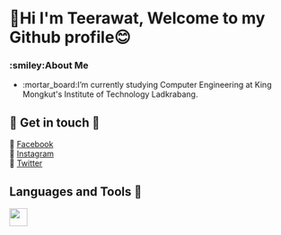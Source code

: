 # 👋Hi I'm Teerawat, Welcome to my Github profile:blush:
<h3>:smiley:About Me</h3>
<ul>
  <li> :mortar_board:I’m currently studying Computer Engineering at King Mongkut's Institute of Technology Ladkrabang. </li>
</ul>

## :love_letter: Get in touch :love_letter:
:bookmark: [Facebook](https://www.facebook.com/profile.php?id=100003479055098)<br>
:bookmark: [Instagram](https://www.instagram.com/tee.trw_/)<br>
:bookmark: [Twitter](https://twitter.com/djsjabjdkak)<br>

## Languages and Tools :wrench:
<img height="32" width="32" src="https://www.clipartmax.com/png/full/240-2409409_c-programming-icon-c-programming-language-icon.png" />

<!--
**Teerawat36167/Teerawat36167** is a ✨ _special_ ✨ repository because its `README.md` (this file) appears on your GitHub profile.

Here are some ideas to get you started:

- 🔭 I’m currently working on ...
- 🌱 I’m currently learning ...
- 👯 I’m looking to collaborate on ...
- 🤔 I’m looking for help with ...
- 💬 Ask me about ...
- 📫 How to reach me: ...
- 😄 Pronouns: ...
- ⚡ Fun fact: ...
-->
